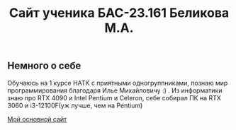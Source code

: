 <html lang="ru">
<head>
	<link rel="stylesheet" href="style.css">
		<meta charset="utf-8">
			<meta name="keywords" content="вёрстка, HTML,CSS, обучение">
				<meta description="Мой первый сайт">			
</head>
<body>
	<header>
		<h1> Сайт ученика БАС-23.161 Беликова М.А. </h1>
		</header>

<main>
		<section>
			<h2> Немного о себе</h2>
				<p> Обучаюсь на 1 курсе НАТК с приятными одногруппниками, познаю мир программирования благодаря Илье Михайловичу :) .
				     Из информатики знаю про RTX 4090 и Intel Pentium и Celeron, себе собирал ПК на RTX 3060 и i3-12100F(уж лучше, чем на Pentium)</p>
		</section>
<a href = "file:///C:/Users/User/Documents/GitHub/ABC228/HTML/index.html" target="_blank">Мой основной сайт</a>

  
